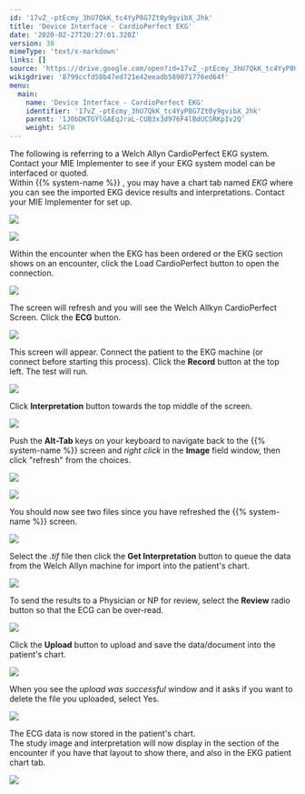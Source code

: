 ```yaml
---
id: '17vZ_-ptEcmy_3hU7QkK_tc4YyP8G7Zt0y9gvibX_Jhk'
title: 'Device Interface - CardioPerfect EKG'
date: '2020-02-27T20:27:01.320Z'
version: 38
mimeType: 'text/x-markdown'
links: []
source: 'https://drive.google.com/open?id=17vZ_-ptEcmy_3hU7QkK_tc4YyP8G7Zt0y9gvibX_Jhk'
wikigdrive: '8799ccfd58b47ed721e42eeadb589071776ed64f'
menu:
  main:
    name: 'Device Interface - CardioPerfect EKG'
    identifier: '17vZ_-ptEcmy_3hU7QkK_tc4YyP8G7Zt0y9gvibX_Jhk'
    parent: '1J0bDKTGYlGAEqJraL-CUB3x3d976F4lBdUCSRKpIv2Q'
    weight: 5470
---
```

The following is referring to a Welch Allyn CardioPerfect EKG system. Contact your MIE Implementer to see if your EKG system model can be interfaced or quoted.  
Within {{% system-name %}} , you may have a chart tab named *EKG* where you can see the imported EKG device results and interpretations. Contact your MIE Implementer for set up.
  
![](../device-interface-cardioperfect-ekg.assets/10000201000000A9000000BB9B1F17290B1FBE7A.png)  
  
 ![](../device-interface-cardioperfect-ekg.assets/1000020100000491000000BB836559C02370E905.png)  
  
Within the encounter when the EKG has been ordered or the EKG section shows on an encounter, click the Load CardioPerfect button to open the connection.
  
![](../device-interface-cardioperfect-ekg.assets/10000201000003A60000007A8494BFC9012340D4.png)  

The screen will refresh and you will see the Welch Allkyn CardioPerfect Screen. Click the **ECG** button.
  
![](../device-interface-cardioperfect-ekg.assets/100002010000029F000001F6E9169C152FCB64D2.png)  

This screen will appear. Connect the patient to the EKG machine (or connect before starting this process). Click the **Record** button at the top left. The test will run.
  
![](../device-interface-cardioperfect-ekg.assets/10000201000001C400000136B4B784C771C86691.png)  

Click **Interpretation** button towards the top middle of the screen.
  
![](../device-interface-cardioperfect-ekg.assets/100002010000021400000181CA1EECF683AD3C31.png)  

Push the **Alt-Tab** keys on your keyboard to navigate back to the {{% system-name %}} screen and *right click* in the **Image** field window, then click "refresh" from the choices.
  
![](../device-interface-cardioperfect-ekg.assets/1000020100000112000000ACD3C4AAB1C95ECBB7.png)  
  
 ![](../device-interface-cardioperfect-ekg.assets/10000201000000C7000000C09302D677DB497E98.png)  
  
You should now see two files since you have refreshed the {{% system-name %}} screen.
  
![](../device-interface-cardioperfect-ekg.assets/1000020100000132000000F77EE17C591C4022DE.png)  

Select the *.tif* file then click the **Get Interpretation** button to queue the data from the Welch Allyn machine for import into the patient's chart.
  
![](../device-interface-cardioperfect-ekg.assets/1000020100000132000000F7254441114AB7CB5A.png)  

To send the results to a Physician or NP for review, select the **Review** radio button so that the ECG can be over-read.
  
![](../device-interface-cardioperfect-ekg.assets/1000020100000132000000F76FB23C076C8D06D8.png)  

Click the **Upload** button to upload and save the data/document into the patient's chart.
  
![](../device-interface-cardioperfect-ekg.assets/1000020100000132000000F703D36E540D480A1A.png)  

When you see the *upload was successful* window and it asks if you want to delete the file you uploaded, select Yes.
  
![](../device-interface-cardioperfect-ekg.assets/10000000000001310000007EF1B9BCF9475AAADB.png)  

The ECG data is now stored in the patient's chart.  
The study image and interpretation will now display in the section of the encounter if you have that layout to show there, and also in the EKG patient chart tab.
  
![](../device-interface-cardioperfect-ekg.assets/100002010000020300000135BAC8CFE40014C5A4.png)  

